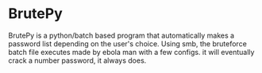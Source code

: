 # BrutePy
BrutePy is a python/batch based program that automatically makes a password list depending on the user's choice. Using smb, the bruteforce batch file executes made by ebola man with a few configs. it will eventually crack a number password, it always does.

